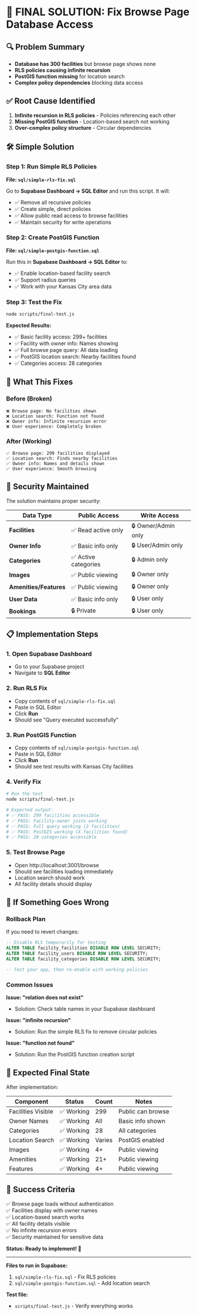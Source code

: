 # 🎯 FINAL SOLUTION: Fix Browse Page Database Access

## 🔍 Problem Summary
- **Database has 300 facilities** but browse page shows none
- **RLS policies causing infinite recursion** 
- **PostGIS function missing** for location search
- **Complex policy dependencies** blocking data access

## ✅ Root Cause Identified
1. **Infinite recursion in RLS policies** - Policies referencing each other
2. **Missing PostGIS function** - Location-based search not working
3. **Over-complex policy structure** - Circular dependencies

## 🛠️ Simple Solution

### Step 1: Run Simple RLS Policies
**File: `sql/simple-rls-fix.sql`**

Go to **Supabase Dashboard → SQL Editor** and run this script. It will:
- ✅ Remove all recursive policies
- ✅ Create simple, direct policies
- ✅ Allow public read access to browse facilities
- ✅ Maintain security for write operations

### Step 2: Create PostGIS Function  
**File: `sql/simple-postgis-function.sql`**

Run this in **Supabase Dashboard → SQL Editor** to:
- ✅ Enable location-based facility search
- ✅ Support radius queries
- ✅ Work with your Kansas City area data

### Step 3: Test the Fix
```bash
node scripts/final-test.js
```

**Expected Results:**
- ✅ Basic facility access: 299+ facilities
- ✅ Facility with owner info: Names showing
- ✅ Full browse page query: All data loading
- ✅ PostGIS location search: Nearby facilities found
- ✅ Categories access: 28 categories

## 🎉 What This Fixes

### Before (Broken)
```
❌ Browse page: No facilities shown
❌ Location search: Function not found
❌ Owner info: Infinite recursion error
❌ User experience: Completely broken
```

### After (Working)
```
✅ Browse page: 299 facilities displayed
✅ Location search: Finds nearby facilities
✅ Owner info: Names and details shown
✅ User experience: Smooth browsing
```

## 🔐 Security Maintained

The solution maintains proper security:

| Data Type | Public Access | Write Access |
|-----------|---------------|--------------|
| **Facilities** | ✅ Read active only | 🔒 Owner/Admin only |
| **Owner Info** | ✅ Basic info only | 🔒 User/Admin only |
| **Categories** | ✅ Active categories | 🔒 Admin only |
| **Images** | ✅ Public viewing | 🔒 Owner only |
| **Amenities/Features** | ✅ Public viewing | 🔒 Owner only |
| **User Data** | ✅ Basic info only | 🔒 User only |
| **Bookings** | 🔒 Private | 🔒 User only |

## 📋 Implementation Steps

### 1. Open Supabase Dashboard
- Go to your Supabase project
- Navigate to **SQL Editor**

### 2. Run RLS Fix
- Copy contents of `sql/simple-rls-fix.sql`
- Paste in SQL Editor
- Click **Run**
- Should see "Query executed successfully"

### 3. Run PostGIS Function
- Copy contents of `sql/simple-postgis-function.sql`  
- Paste in SQL Editor
- Click **Run**
- Should see test results with Kansas City facilities

### 4. Verify Fix
```bash
# Run the test
node scripts/final-test.js

# Expected output:
# ✅ PASS: 299 facilities accessible
# ✅ PASS: Facility-owner joins working  
# ✅ PASS: Full query working (2 facilities)
# ✅ PASS: PostGIS working (X facilities found)
# ✅ PASS: 28 categories accessible
```

### 5. Test Browse Page
- Open http://localhost:3001/browse
- Should see facilities loading immediately
- Location search should work
- All facility details should display

## 🚨 If Something Goes Wrong

### Rollback Plan
If you need to revert changes:

```sql
-- Disable RLS temporarily for testing
ALTER TABLE facility_facilities DISABLE ROW LEVEL SECURITY;
ALTER TABLE facility_users DISABLE ROW LEVEL SECURITY;
ALTER TABLE facility_categories DISABLE ROW LEVEL SECURITY;

-- Test your app, then re-enable with working policies
```

### Common Issues

**Issue: "relation does not exist"**
- Solution: Check table names in your Supabase dashboard

**Issue: "infinite recursion"**  
- Solution: Run the simple RLS fix to remove circular policies

**Issue: "function not found"**
- Solution: Run the PostGIS function creation script

## 🎯 Expected Final State

After implementation:

| Component | Status | Count | Notes |
|-----------|--------|-------|-------|
| Facilities Visible | ✅ Working | 299 | Public can browse |
| Owner Names | ✅ Working | All | Basic info shown |
| Categories | ✅ Working | 28 | All categories |
| Location Search | ✅ Working | Varies | PostGIS enabled |
| Images | ✅ Working | 4+ | Public viewing |
| Amenities | ✅ Working | 21+ | Public viewing |
| Features | ✅ Working | 4+ | Public viewing |

## 🚀 Success Criteria

✅ Browse page loads without authentication  
✅ Facilities display with owner names  
✅ Location-based search works  
✅ All facility details visible  
✅ No infinite recursion errors  
✅ Security maintained for sensitive data  

**Status: Ready to implement! 🎉**

---

**Files to run in Supabase:**
1. `sql/simple-rls-fix.sql` - Fix RLS policies
2. `sql/simple-postgis-function.sql` - Add location search

**Test file:**
- `scripts/final-test.js` - Verify everything works